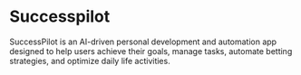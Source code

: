 # Successpilot
SuccessPilot is an AI-driven personal development and automation app designed to help users achieve their goals, manage tasks, automate betting strategies, and optimize daily life activities.
